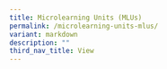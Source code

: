 ```yaml
---
title: Microlearning Units (MLUs)
permalink: /microlearning-units-mlus/
variant: markdown
description: ""
third_nav_title: View
---
```

